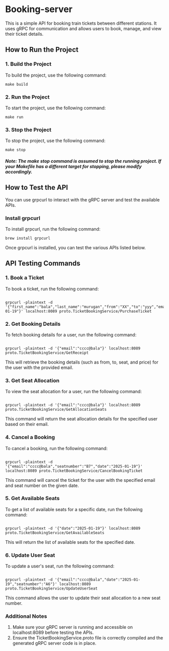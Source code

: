 # Booking-server

This is a simple API for booking train tickets between different stations. It uses gRPC for communication and allows users to book, manage, and view their ticket details.

## How to Run the Project
### 1. Build the Project 

To build the project, use the following command:

```
make build
```

### 2. Run the Project
To start the project, use the following command:

```
make run
```
### 3. Stop the Project
To stop the project, use the following command:

```
make stop
```
##### Note: The make stop command is assumed to stop the running project. If your Makefile has a different target for stopping, please modify accordingly.


## How to Test the API
You can use grpcurl to interact with the gRPC server and test the available APIs.

### Install grpcurl
To install grpcurl, run the following command:

```
brew install grpcurl
```

Once grpcurl is installed, you can test the various APIs listed below.

## API Testing Commands
### 1. Book a Ticket
To book a ticket, run the following command:

```

grpcurl -plaintext -d '{"first_name":"bala","last_name":"murugan","from":"XX","to":"yyy","email":"bala@gmail.com","date":"2025-01-19"}' localhost:8089 proto.TicketBookingService/PurchaseTicket

```


### 2. Get Booking Details
To fetch booking details for a user, run the following command:

```

grpcurl -plaintext -d '{"email":"cccc@bala"}' localhost:8089 proto.TicketBookingService/GetReceipt

```
This will retrieve the booking details (such as from, to, seat, and price) for the user with the provided email.

### 3. Get Seat Allocation
To view the seat allocation for a user, run the following command:

```

grpcurl -plaintext -d '{"email":"cccc@bala"}' localhost:8089 proto.TicketBookingService/GetAllocationSeats

```
This command will return the seat allocation details for the specified user based on their email.


### 4. Cancel a Booking
To cancel a booking, run the following command:

```

grpcurl -plaintext -d '{"email":"cccc@bala","seatnumber":"B7","date":"2025-01-19"}' localhost:8089 proto.TicketBookingService/CancelBookingTicket

```

This command will cancel the ticket for the user with the specified email and seat number on the given date.

### 5. Get Available Seats
To get a list of available seats for a specific date, run the following command:

```

grpcurl -plaintext -d '{"date":"2025-01-19"}' localhost:8089 proto.TicketBookingService/GetAvailableSeats

```
This will return the list of available seats for the specified date.


### 6. Update User Seat
To update a user's seat, run the following command:

```

grpcurl -plaintext -d '{"email":"cccc@bala","date":"2025-01-19","seatnumber":"A6"}' localhost:8089 proto.TicketBookingService/UpdateUserSeat

```
This command allows the user to update their seat allocation to a new seat number.


### Additional Notes
1. Make sure your gRPC server is running and accessible on localhost:8089 before testing the APIs.
2. Ensure the TicketBookingService.proto file is correctly compiled and the generated gRPC server code is in place.



